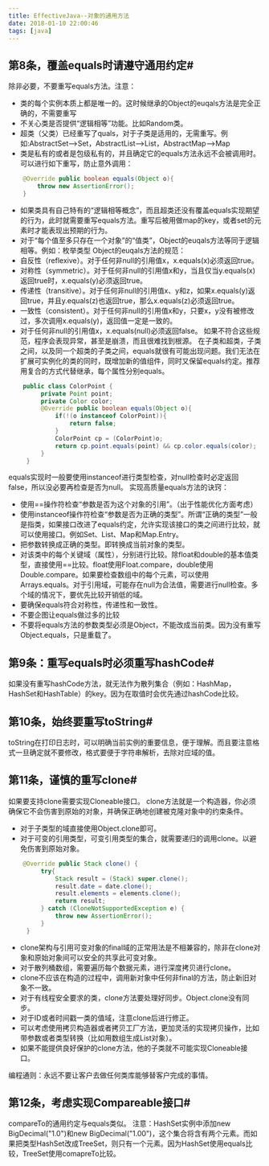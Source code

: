 ```yaml
---
title: EffectiveJava--对象的通用方法
date: 2018-01-10 22:00:46
tags: [java]
---
```

## 第8条，覆盖equals时请遵守通用约定#
除非必要，不要重写equals方法。注意：
- 类的每个实例本质上都是唯一的。这时候继承的Object的euqals方法是完全正确的，不需要重写
- 不关心类是否提供“逻辑相等”功能。比如Random类。
- 超类（父类）已经重写了quals，对于子类是适用的，无需重写。例如:AbstractSet——>Set，AbstractList——>List，AbstractMap——>Map
- 类是私有的或者是包级私有的，并且确定它的equals方法永远不会被调用时。可以进行如下重写，防止意外调用：
```java
    @Override public boolean equals(Object o){
        throw new AssertionError();
    }
```
- 如果类具有自己特有的“逻辑相等概念”，而且超类还没有覆盖equals实现期望的行为，此时就需要重写equals方法。重写后被用做map的key，或者set的元素时才能表现出预期的行为。
- 对于“每个值至多只存在一个对象”的“值类”，Object的euqals方法等同于逻辑相等。例如：枚举类型
Object的euqals方法的规范：
- 自反性（reflexive）。对于任何非null的引用值x，x.equals(x)必须返回true。
- 对称性（symmetric）。对于任何非null的引用值x和y，当且仅当y.equals(x)返回true时，x.equals(y)必须返回true。
- 传递性（transitive）。对于任何非null的引用值x、y和z，如果x.equals(y)返回true，并且y.equals(z)也返回true，那么x.equals(z)必须返回true。
- 一致性（consistent）。对于任何非null的引用值x和y，只要x，y没有被修改过，多次调用x.equals(y)，返回值一定是一致的。
- 对于任何非null的引用值x，x.equals(null)必须返回false。
如果不符合这些规范，程序会表现异常，甚至是崩溃，而且很难找到根源。
在子类和超类，子类之间，以及同一个超类的子类之间，equals就很有可能出现问题。我们无法在扩展可实例化的类的同时，既增加新的值组件，同时又保留equals约定。推荐用复合的方式代替继承，每个属性分别equals。
```java
    public class ColorPoint {
		 private Point point;
		 private Color color;
		 @Override public boolean equals(Object o){
			 if(!(o instanceof ColorPoint)){
				 return false;
			 }
			 ColorPoint cp = (ColorPoint)o;
			 return cp.point.equals(point) && cp.color.equals(color);
		 }
	 }
```
equals实现时一般要使用instanceof进行类型检查，对null检查时必定返回false，所以没必要再检查是否为null。
实现高质量equals方法的诀窍：
- 使用==操作符检查“参数是否为这个对象的引用”。（出于性能优化方面考虑）
- 使用instanceof操作符检查“参数是否为正确的类型”。所谓“正确的类型”一般是指类，如果接口改进了equals约定，允许实现该接口的类之间进行比较，就可以使用接口。例如Set、List、Map和Map.Entry。
- 把参数转换成正确的类型。即转换成当前对象的类型。
- 对该类中的每个关键域（属性），分别进行比较。除float和double的基本值类型，直接使用==比较。float使用Float.compare，double使用Double.compare。如果要检查数组中的每个元素，可以使用Arrays.equals。对于引用域，可能存在null为合法值，需要进行null检查。多个域的情况下，要优先比较开销低的域。
- 要确保equals符合对称性，传递性和一致性。 
- 不要企图让equals做过多的比较
- 不要将equals方法的参数类型必须是Object，不能改成当前类。因为没有重写Object.equals，只是重载了。

## 第9条：重写equals时必须重写hashCode#
如果没有重写hashCode方法，就无法作为散列集合（例如：HashMap，HashSet和HashTable）的key。因为在取值时会优先通过hashCode比较。

## 第10条，始终要重写toString#
toString在打印日志时，可以明确当前实例的重要信息，便于理解。而且要注意格式一旦确定就不要修改，格式要便于字符串解析，去除对应域的值。

## 第11条，谨慎的重写clone#
如果要支持clone需要实现Cloneable接口。
clone方法就是一个构造器，你必须确保它不会伤害到原始的对象，并确保正确地创建被克隆对象中的约束条件。
* 对于子类型的域直接使用Object.clone即可。
* 对于可变的引用类型，可变引用类型的集合，就需要递归的调用clone。以避免伤害到原始对象。
```java
    @Override public Stack clone() {
		 try{
			 Stack result = (Stack) super.clone();
			 result.date = date.clone();
			 result.elements = elements.clone();
             return result;
		 } catch (CloneNotSupportedException e) {
			 throw new AssertionError();
		 }
	 }
```
* clone架构与引用可变对象的final域的正常用法是不相兼容的，除非在clone对象和原始对象间可以安全的共享此可变对象。
* 对于散列桶数组，需要遍历每个数据元素，进行深度拷贝进行clone。
* clone不应该在构造的过程中，调用新对象中任何非final的方法，防止新旧对象不一致。
* 对于有线程安全要求的类，clone方法要处理好同步。Object.clone没有同步。
* 对于ID或者时间戳一类的值域，注意clone后进行修正。
* 可以考虑使用拷贝构造器或者拷贝工厂方法，更加灵活的实现拷贝操作，比如带参数或者类型转换（比如用数组生成List对象）。
* 如果不能提供良好保护的clone方法，他的子类就不可能实现Cloneable接口。

编程通则：永远不要让客户去做任何类库能够替客户完成的事情。
## 第12条，考虑实现Compareable接口#
compareTo的通用约定与equals类似。
注意：HashSet实例中添加new BigDecimal("1.0")和new BigDecimal("1.00")，这个集合将含有两个元素。而如果把类型HashSet改成TreeSet，则只有一个元素。因为HashSet使用equals比较，TreeSet使用comapreTo比较。